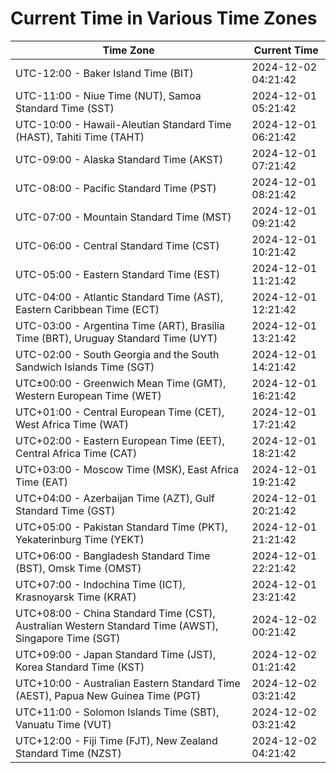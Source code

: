 # Current Time in Various Time Zones

| Time Zone | Current Time |
|-----------|--------------|
| UTC-12:00 - Baker Island Time (BIT) | 2024-12-02 04:21:42 |
| UTC-11:00 - Niue Time (NUT), Samoa Standard Time (SST) | 2024-12-01 05:21:42 |
| UTC-10:00 - Hawaii-Aleutian Standard Time (HAST), Tahiti Time (TAHT) | 2024-12-01 06:21:42 |
| UTC-09:00 - Alaska Standard Time (AKST) | 2024-12-01 07:21:42 |
| UTC-08:00 - Pacific Standard Time (PST) | 2024-12-01 08:21:42 |
| UTC-07:00 - Mountain Standard Time (MST) | 2024-12-01 09:21:42 |
| UTC-06:00 - Central Standard Time (CST) | 2024-12-01 10:21:42 |
| UTC-05:00 - Eastern Standard Time (EST) | 2024-12-01 11:21:42 |
| UTC-04:00 - Atlantic Standard Time (AST), Eastern Caribbean Time (ECT) | 2024-12-01 12:21:42 |
| UTC-03:00 - Argentina Time (ART), Brasília Time (BRT), Uruguay Standard Time (UYT) | 2024-12-01 13:21:42 |
| UTC-02:00 - South Georgia and the South Sandwich Islands Time (SGT) | 2024-12-01 14:21:42 |
| UTC±00:00 - Greenwich Mean Time (GMT), Western European Time (WET) | 2024-12-01 16:21:42 |
| UTC+01:00 - Central European Time (CET), West Africa Time (WAT) | 2024-12-01 17:21:42 |
| UTC+02:00 - Eastern European Time (EET), Central Africa Time (CAT) | 2024-12-01 18:21:42 |
| UTC+03:00 - Moscow Time (MSK), East Africa Time (EAT) | 2024-12-01 19:21:42 |
| UTC+04:00 - Azerbaijan Time (AZT), Gulf Standard Time (GST) | 2024-12-01 20:21:42 |
| UTC+05:00 - Pakistan Standard Time (PKT), Yekaterinburg Time (YEKT) | 2024-12-01 21:21:42 |
| UTC+06:00 - Bangladesh Standard Time (BST), Omsk Time (OMST) | 2024-12-01 22:21:42 |
| UTC+07:00 - Indochina Time (ICT), Krasnoyarsk Time (KRAT) | 2024-12-01 23:21:42 |
| UTC+08:00 - China Standard Time (CST), Australian Western Standard Time (AWST), Singapore Time (SGT) | 2024-12-02 00:21:42 |
| UTC+09:00 - Japan Standard Time (JST), Korea Standard Time (KST) | 2024-12-02 01:21:42 |
| UTC+10:00 - Australian Eastern Standard Time (AEST), Papua New Guinea Time (PGT) | 2024-12-02 03:21:42 |
| UTC+11:00 - Solomon Islands Time (SBT), Vanuatu Time (VUT) | 2024-12-02 03:21:42 |
| UTC+12:00 - Fiji Time (FJT), New Zealand Standard Time (NZST) | 2024-12-02 04:21:42 |
